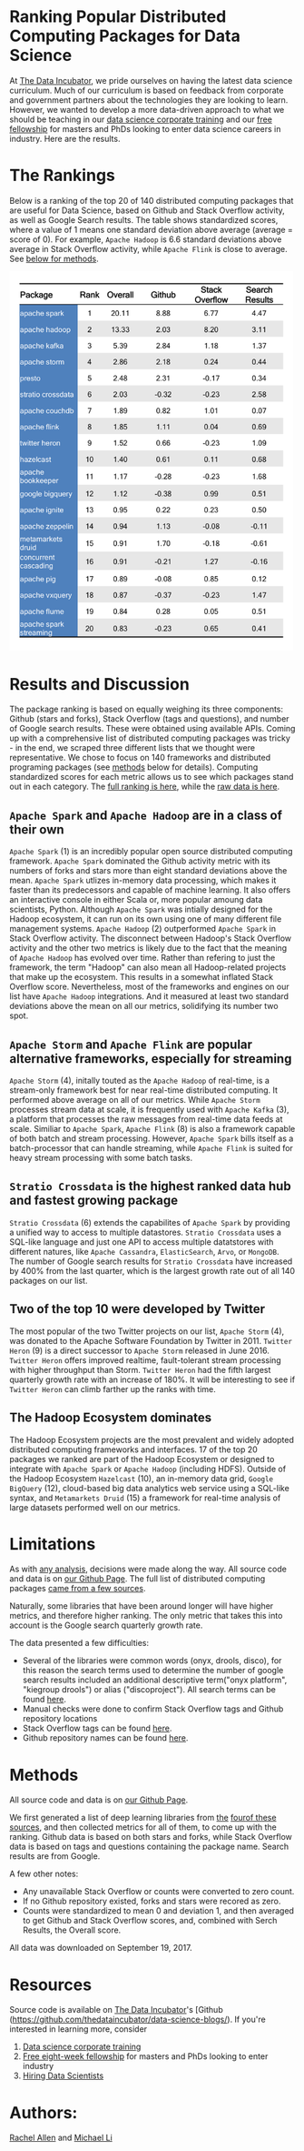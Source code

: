 # Ranking Popular Distributed Computing Packages for Data Science

At [The Data Incubator](https://www.thedataincubator.com/), we pride ourselves on having the latest data science curriculum. Much of our curriculum is based on feedback from corporate and government partners about the technologies they are looking to learn.  However, we wanted to develop a more data-driven approach to what we should be teaching in our [data science corporate training](https://www.thedataincubator.com/training.html) and our [free fellowship](https://www.thedataincubator.com/fellowship.html) for masters and PhDs looking to enter data science careers in industry. Here are the results.

# The Rankings

Below is a ranking of the top 20 of 140 distributed computing packages that are useful for Data Science, based on Github and Stack Overflow activity, as well as Google Search results. The table shows standardized scores, where a value of 1 means one standard deviation above average (average = score of 0). For example, `Apache Hadoop` is 6.6 standard deviations above average in Stack Overflow activity, while `Apache Flink` is close to average. See [below for methods](#Methods).

<img src="img/DC_packages_rank.png" width=500px></img>


# Results and Discussion

The package ranking is based on equally weighing its three components: Github (stars and forks), Stack Overflow (tags and questions), and number of Google search results. These were obtained using available APIs. Coming up with a comprehensive list of distributed computing packages was tricky - in the end, we scraped three different lists that we thought were representative. We chose to focus on 140 frameworks and distributed programing packages (see [methods](#Methods) below for details). Computing standardized scores for each metric allows us to see which packages stand out in each category. The [full ranking is here](output/DL_libraries_final_Rankings.csv), while the [raw data is here](output/distributed_computing_data.csv).

## `Apache Spark` and `Apache Hadoop` are in a class of their own
`Apache Spark` (1) is an incredibly popular open source distributed computing framework. `Apache Spark` dominated the Github activity metric with its numbers of forks and stars more than eight standard deviations above the mean. `Apache Spark` utlizes in-memory data processing, which makes it faster than its predecessors and capable of machine learning. It also offers an interactive console in either Scala or, more popular amoung data scientists, Python. Although `Apache Spark` was intially designed for the Hadoop ecosystem, it can run on its own using one of many different file management systems. `Apache Hadoop` (2) outperformed `Apache Spark` in Stack Overflow activity. The disconnect between Hadoop's Stack Overflow activity and the other two metrics is likely due to the fact that the meaning of `Apache Hadoop` has evolved over time. Rather than refering to just the framework, the term "Hadoop" can also mean all Hadoop-related projects that make up the ecosystem. This results in a somewhat inflated Stack Overflow score. Nevertheless, most of the frameworks and engines on our list have `Apache Hadoop` integrations. And it measured at least two standard deviations above the mean on all our metrics, solidifying its number two spot. 

## `Apache Storm` and `Apache Flink` are popular alternative frameworks, especially for streaming
`Apache Storm` (4), initally touted as the `Apache Hadoop` of real-time, is a stream-only framework best for near real-time distributed computing. It performed above average on all of our metrics. While `Apache Storm` processes stream data at scale, it is frequently used with `Apache Kafka` (3), a platform that processes the raw messages from real-time data feeds at scale. Similiar to `Apache Spark`, `Apache Flink` (8) is also a framework capable of both batch and stream processing. However, `Apache Spark` bills itself as a batch-processor that can handle streaming, while `Apache Flink` is suited for heavy stream processing with some batch tasks. 

## `Stratio Crossdata` is the highest ranked data hub and fastest growing package
`Stratio Crossdata` (6) extends the capabilites of `Apache Spark` by providing a unified way to access to multiple datastores. `Stratio Crossdata` uses a SQL-like language and just one API to access multiple datatstores with different natures, like `Apache Cassandra`, `ElasticSearch`, `Arvo`, or `MongoDB`. The number of Google search results for `Stratio Crossdata` have increased by 400% from the last quarter, which is the largest growth rate out of all 140 packages on our list.

## Two of the top 10 were developed by Twitter 
The most popular of the two Twitter projects on our list, `Apache Storm` (4), was donated to the Apache Software Foundation by Twitter in 2011. `Twitter Heron` (9) is a direct successor to `Apache Storm` released in June 2016. `Twitter Heron` offers improved realtime, fault-tolerant stream processing with higher throughput than Storm. `Twitter Heron` had the fifth largest quarterly growth rate with an increase of 180%. It will be interesting to see if `Twitter Heron` can climb farther up the ranks with time.

## The Hadoop Ecosystem dominates 
The Hadoop Ecosystem projects are the most prevalent and widely adopted distributed computing frameworks and interfaces. 17 of the top 20 packages we ranked are part of the Hadoop Ecosystem or designed to integrate with `Apache Spark` or `Apache Hadoop` (including HDFS). Outside of the Hadoop Ecosystem `Hazelcast` (10), an in-memory data grid, `Google BigQuery` (12), cloud-based big data analytics web service using a SQL-like syntax, and `Metamarkets Druid` (15) a framework for real-time analysis of large datasets performed well on our metrics.

# Limitations

As with [any analysis](https://twitter.com/benhamner/status/732392995610198016), decisions were made along the way. All source code and data is on [our Github Page](https://github.com/thedataincubator/data-science-blogs). The full list of distributed computing packages [came from a few sources](#Methods). 

Naturally, some libraries that have been around longer will have higher metrics, and therefore higher ranking. The only metric that takes this into account is the Google search quarterly growth rate.

The data presented a few difficulties:

*  Several of the libraries were common words (onyx, drools, disco), for this reason the search terms used to determine the number of google search results included an additional descriptive term("onyx platform", "kiegroup drools") or alias ("discoproject"). All search terms can be found [here](/data/DC_packages_results_google.csv).
*  Manual checks were done to confirm Stack Overflow tags and Github repository locations
*  Stack Overflow tags can be found [here](/data/DC_packages_results_stackoverflow.csv).
*  Github repository names can be found [here](/data/DC_packages_results_github.csv).


# Methods

All source code and data is on [our Github Page](https://github.com/thedataincubator/data-science-blogs).

We first generated a list of deep learning libraries from [the](https://github.com/onurakpolat/awesome-bigdata) [four](https://projects.apache.org/projects.html?category)[of these](http://analyticsindiamag.com/10-hadoop-alternatives-consider-big-data/) [sources](http://bigdata.andreamostosi.name/), and then collected metrics for all of them, to come up with the ranking. Github data is based on both stars and forks, while Stack Overflow data is based on tags and questions containing the package name. Search results are from Google.

A few other notes:
 * Any unavailable Stack Overflow or counts were converted to zero count. 
 * If no Github repository existed, forks and stars were recored as zero.
 * Counts were standardized to mean 0 and deviation 1, and then averaged to
  get Github and Stack Overflow scores, and, combined with Serch Results, the Overall score. 

All data was downloaded on September 19, 2017.

# Resources

Source code is available on [The Data Incubator](https://www.thedataincubator.com/)'s [Github (https://github.com/thedataincubator/data-science-blogs/). If you're interested in learning more, consider

1. [Data science corporate training](https://www.thedataincubator.com/training.html)
2. [Free eight-week fellowship](https://www.thedataincubator.com/fellowship.html) for masters and PhDs looking to enter industry
3. [Hiring Data Scientists](https://www.thedataincubator.com/hiring.html)

# Authors:
[Rachel Allen](https://github.com/raykallen/) and [Michael Li](https://github.com/tianhuil/)